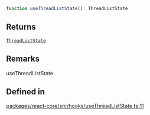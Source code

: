 ```ts
function useThreadListState(): ThreadListState
```

## Returns

[`ThreadListState`](../type-aliases/ThreadListState.md)

## Remarks

useThreadListState

## Defined in

[packages/react-core/src/hooks/useThreadListState.ts:11](https://github.com/thesysdev/crayonai/blob/c138be830e4251fbc51e4da049a797e65138f6cd/frontend-sdk/packages/react-core/src/hooks/useThreadListState.ts#L11)
